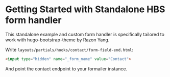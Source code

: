 # Getting Started with Standalone HBS form handler

This standalone example and custom form handler is specifically tailored to work with hugo-bootstrap-theme by Razon Yang.

Write `layouts/partials/hooks/contact/form-field-end.html`:

```html
<input type="hidden" name="_form_name" value="Contact">
```

And point the contact endpoint to your formailer instance.
